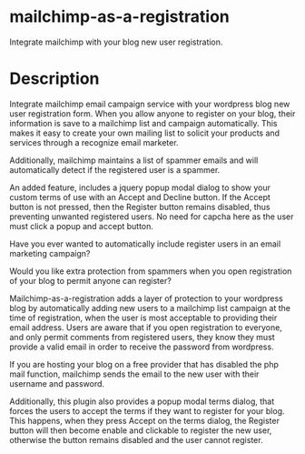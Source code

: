 mailchimp-as-a-registration
===========================

Integrate mailchimp with your blog new user registration.

Description
===========

Integrate mailchimp email campaign service with your wordpress blog new user registration form. When you allow anyone to register on your blog, their information is save to a mailchimp list and campaign automatically. This makes it easy to create your own mailing list to solicit your products and services through a recognize email marketer.

Additionally, mailchimp maintains a list of spammer emails and will automatically detect if the registered user is a spammer.

An added feature, includes a jquery popup modal dialog to show your custom terms of use with an Accept and Decline button. If the Accept button is not pressed, then the Register button remains disabled, thus preventing unwanted registered users. No need for capcha here as the user must click a popup and accept button.

Have you ever wanted to automatically include register users in an email marketing campaign?

Would you like extra protection from spammers when you open registration of your blog to permit anyone can register?

Mailchimp-as-a-registration adds a layer of protection to your wordpress blog by automatically adding new users to a mailchimp list campaign at the time of registration, when the user is most acceptable to providing their email address. Users are aware that if you open registration to everyone, and only permit comments from registered users, they know they must provide a valid email in order to receive the password from wordpress.

If you are hosting your blog on a free provider that has disabled the php mail function, mailchimp sends the email to the new user with their username and password.

Additionally, this plugin also provides a popup modal terms dialog, that forces the users to accept the terms if they want to register for your blog. This happens, when they press Accept on the terms dialog, the Register button will then become enable and clickable to register the new user, otherwise the button remains disabled and the user cannot register.

